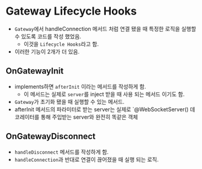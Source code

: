 # Gateway Lifecycle Hooks
- `Gateway`에서 handleConnection 메서드 처럼 연결 됐을 때 특정한 로직을 실행할 수 있도록 코드를 작성 했었음.
    - 이것을 `Lifecycle Hooks`라고 함.
- 이러한 기능이 2개가 더 있음.

## OnGatewayInit
- implements하면 `afterInit` 이라는 메서드를 작성하게 함.
    - 이 메서드는 실제로 `server`를 inject 받을 때 사용 되는 메서드 이기도 함.
- `Gateway`가 초기화 됐을 때 실행할 수 있는 메서드.
- afterInit 메서드의 파라미터로 받는 server는 실제로 `@WebSocketServer() 데코레이터를 통해 주입받는 server와 완전히 똑같은 객체

## OnGatewayDisconnect
- `handleDisconnect` 메서드를 작성하게 함.
- `handleConnection`과 반대로 연결이 끊어졌을 때 실행 되는 로직.